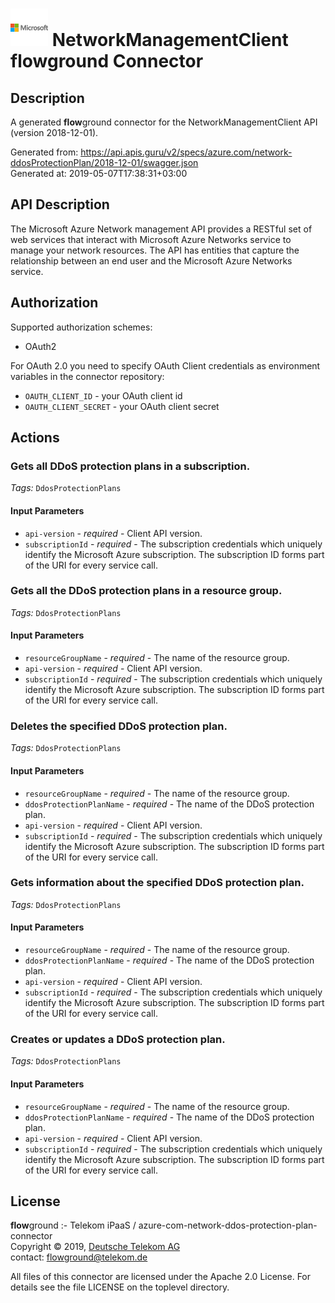 # ![LOGO](logo.png) NetworkManagementClient **flow**ground Connector

## Description

A generated **flow**ground connector for the NetworkManagementClient API (version 2018-12-01).

Generated from: https://api.apis.guru/v2/specs/azure.com/network-ddosProtectionPlan/2018-12-01/swagger.json<br/>
Generated at: 2019-05-07T17:38:31+03:00

## API Description

The Microsoft Azure Network management API provides a RESTful set of web services that interact with Microsoft Azure Networks service to manage your network resources. The API has entities that capture the relationship between an end user and the Microsoft Azure Networks service.

## Authorization

Supported authorization schemes:
- OAuth2

For OAuth 2.0 you need to specify OAuth Client credentials as environment variables in the connector repository:
* `OAUTH_CLIENT_ID` - your OAuth client id
* `OAUTH_CLIENT_SECRET` - your OAuth client secret

## Actions

### Gets all DDoS protection plans in a subscription.

*Tags:* `DdosProtectionPlans`

#### Input Parameters
* `api-version` - _required_ - Client API version.
* `subscriptionId` - _required_ - The subscription credentials which uniquely identify the Microsoft Azure subscription. The subscription ID forms part of the URI for every service call.

### Gets all the DDoS protection plans in a resource group.

*Tags:* `DdosProtectionPlans`

#### Input Parameters
* `resourceGroupName` - _required_ - The name of the resource group.
* `api-version` - _required_ - Client API version.
* `subscriptionId` - _required_ - The subscription credentials which uniquely identify the Microsoft Azure subscription. The subscription ID forms part of the URI for every service call.

### Deletes the specified DDoS protection plan.

*Tags:* `DdosProtectionPlans`

#### Input Parameters
* `resourceGroupName` - _required_ - The name of the resource group.
* `ddosProtectionPlanName` - _required_ - The name of the DDoS protection plan.
* `api-version` - _required_ - Client API version.
* `subscriptionId` - _required_ - The subscription credentials which uniquely identify the Microsoft Azure subscription. The subscription ID forms part of the URI for every service call.

### Gets information about the specified DDoS protection plan.

*Tags:* `DdosProtectionPlans`

#### Input Parameters
* `resourceGroupName` - _required_ - The name of the resource group.
* `ddosProtectionPlanName` - _required_ - The name of the DDoS protection plan.
* `api-version` - _required_ - Client API version.
* `subscriptionId` - _required_ - The subscription credentials which uniquely identify the Microsoft Azure subscription. The subscription ID forms part of the URI for every service call.

### Creates or updates a DDoS protection plan.

*Tags:* `DdosProtectionPlans`

#### Input Parameters
* `resourceGroupName` - _required_ - The name of the resource group.
* `ddosProtectionPlanName` - _required_ - The name of the DDoS protection plan.
* `api-version` - _required_ - Client API version.
* `subscriptionId` - _required_ - The subscription credentials which uniquely identify the Microsoft Azure subscription. The subscription ID forms part of the URI for every service call.

## License

**flow**ground :- Telekom iPaaS / azure-com-network-ddos-protection-plan-connector<br/>
Copyright © 2019, [Deutsche Telekom AG](https://www.telekom.de)<br/>
contact: flowground@telekom.de

All files of this connector are licensed under the Apache 2.0 License. For details
see the file LICENSE on the toplevel directory.
